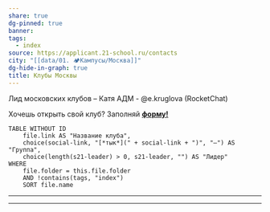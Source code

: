 ```yaml
---
share: true
dg-pinned: true
banner: 
tags:
  - index
source: https://applicant.21-school.ru/contacts
city: "[[data/01. 🏕️Кампусы/Москва]]"
dg-hide-in-graph: true
title: Клубы Москвы
---
```


Лид московских клубов – Катя АДМ - @e.kruglova (RocketChat)  
  
Хочешь открыть свой клуб? Заполняй **[форму!](https://forms.yandex.ru/cloud/6672cca6068ff00fb963c72e/)**

```dataview
TABLE WITHOUT ID
	file.link AS "Название клуба",
    choice(social-link, "[*тык*](" + social-link + ")", "—") AS "Группа",
    choice(length(s21-leader) > 0, s21-leader, "") AS "Лидер"
WHERE 
	file.folder = this.file.folder 
	AND !contains(tags, "index")
	SORT file.name
```

___
___